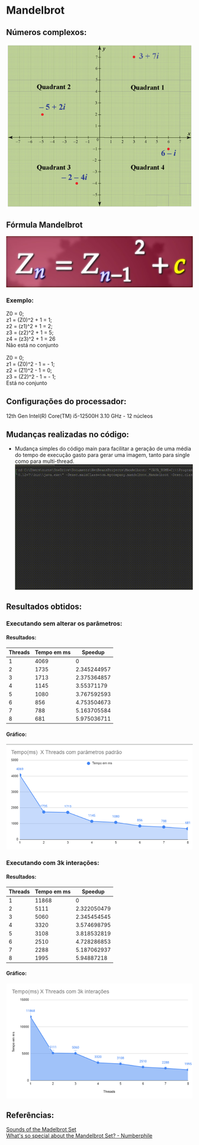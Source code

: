 # Mandelbrot
## Números complexos:
![Numeros complexos](complexNumbers.png)

## Fórmula Mandelbrot
![Formula](formula.png)

### Exemplo:
Z0 = 0;<br>
z1 = (Z0)^2 + 1 = 1;<br>
z2 = (z1)^2 + 1 = 2;<br>
z3 = (z2)^2 + 1 = 5;<br>
z4 = (z3)^2 + 1 = 26<br>
Não está no conjunto<br>
<br>
Z0 = 0;<br>
z1 = (Z0)^2 - 1 = - 1;<br>
z2 = (Z1)^2 - 1 = 0;<br>
z3 = (Z2)^2 - 1 = - 1;<br>
Está no conjunto<br>

## Configurações do processador:
12th Gen Intel(R) Core(TM) i5-12500H 3.10 GHz - 12 núcleos

## Mudanças realizadas no código:
- Mudança simples do código main para facilitar a geração de uma média do tempo de execução gasto para gerar uma imagem, tanto para single como para multi-thread.
![gif da mudança](gif.gif)

## Resultados obtidos:
### Executando sem alterar os parâmetros:
#### Resultados:
| Threads | Tempo em ms | Speedup      |
|---------|-------------|--------------|
| 1       | 4069        | 0            |
| 2       | 1735        | 2.345244957  |
| 3       | 1713        | 2.375364857  |
| 4       | 1145        | 3.55371179   |
| 5       | 1080        | 3.767592593  |
| 6       | 856         | 4.753504673  |
| 7       | 788         | 5.163705584  |
| 8       | 681         | 5.975036711  |
#### Gráfico:
![gráfico dos tempos de execução](grafico1.png)

### Executando com 3k interações:
#### Resultados:
| Threads | Tempo em ms | Speedup      |
|---------|-------------|--------------|
| 1       | 11868       | 0            |
| 2       | 5111        | 2.322050479  |
| 3       | 5060        | 2.345454545  |
| 4       | 3320        | 3.574698795  |
| 5       | 3108        | 3.818532819  |
| 6       | 2510        | 4.728286853  |
| 7       | 2288        | 5.187062937  |
| 8       | 1995        | 5.94887218   |

#### Gráfico:
![gráfico dos tempos de execução](grafico2.png)

## Referências:
[Sounds of the Madelbrot Set](https://www.youtube.com/watch?v=GiAj9WW1OfQ&t=354s)<br>
[What's so special about the Mandelbrot Set? - Numberphile](https://www.youtube.com/watch?v=FFftmWSzgmk)